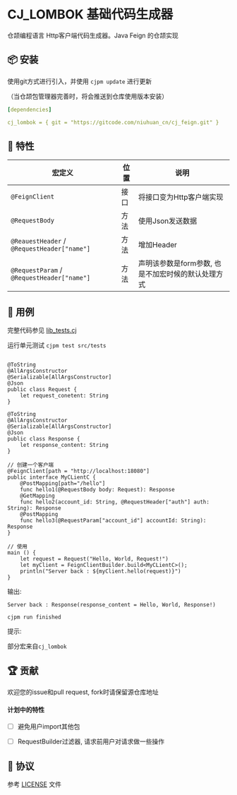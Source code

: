 CJ_LOMBOK 基础代码生成器
=====================

仓颉编程语言 Http客户端代码生成器。Java Feign 的仓颉实现

## 📦 安装

使用git方式进行引入，并使用 `cjpm update` 进行更新

（当仓颉包管理器完善时，将会推送到仓库使用版本安装）

```yaml
[dependencies]

cj_lombok = { git = "https://gitcode.com/niuhuan_cn/cj_feign.git" }
```


## 📖 特性

| 宏定义 | 位置 | 说明 |
| -- | -- | -- |
| `@FeignClient` | 接口 | 将接口变为Http客户端实现 |
| `@RequestBody` | 方法 | 使用Json发送数据 |
| `@ReauestHeader` / `@RequestHeader["name"]` | 方法 | 增加Header |
| `@RequestParam` / `@RequestHeader["name"]` | 方法 | 声明该参数是form参数, 也是不加宏时候的默认处理方式 |


## 🔖 用例

完整代码参见 [lib_tests.cj](src/tests/lib_tests.cj)

运行单元测试 `cjpm test src/tests`


```cangjie

@ToString
@AllArgsConstructor
@Serializable[AllArgsConstructor]
@Json
public class Request {
    let request_conetent: String
}

@ToString
@AllArgsConstructor
@Serializable[AllArgsConstructor]
@Json
public class Response {
    let response_content: String
}

// 创建一个客户端
@FeignClient[path = "http://localhost:18080"]
public interface MyCLientC {
    @PostMapping[path="/hello"]
    func hello1(@RequestBody body: Request): Response
    @GetMapping
    func hello2(account_id: String, @RequestHeader["auth"] auth: String): Response
    @PostMapping
    func hello3(@RequestParam["account_id"] accountId: String): Response
}

// 使用
main () {
    let request = Request("Hello, World, Request!")
    let myClient = FeignClientBuilder.build<MyCLientC>();
    println("Server back : ${myClient.hello(request)}")
}
```

输出: 

```
Server back : Response(response_content = Hello, World, Response!)

cjpm run finished
```

提示:

部分宏来自`cj_lombok`

## 🏆 贡献

欢迎您的issue和pull request, fork时请保留源仓库地址

#### 计划中的特性

- [ ] 避免用户import其他包
- [ ] RequestBuilder过滤器, 请求前用户对请求做一些操作


## 📕 协议

参考 [LICENSE](LICENSE) 文件

